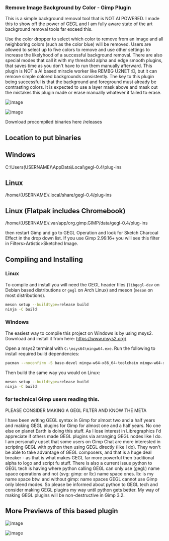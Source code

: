 ### Remove Image Background by Color - Gimp Plugin
This is a simple background removal tool that is NOT AI POWERED. I made this to show off the power of GEGL and I am fully aware state of the art background removal tools far exceed this.

Use the color dropper to select which color to remove from an image and all neighboring colors (such as the color blue) will be removed. Users are allowed to select up to five colors to remove and use other settings to increase the likelyhood of a successful background removal. There are also special modes that call it with my threshold alpha and edge smooth plugins, that saves time as you don't have to run them manually afterward. This plugin is NOT a AI based miracle worker like REMBG U2NET :D,  but it can remove simple colored backgrounds consistently. The key to this plugin being successful is that the background and foreground must already be contrasting colors. It is expected to use a layer mask above and mask out the mistakes this plugin made or erase manually whatever it failed to erase. 

![image](https://github.com/LinuxBeaver/Background_Remover_By_Color_Gimp_Plugin/assets/78667207/7abdd25b-220e-4efd-a217-ad947ac029b0)

![image](https://github.com/LinuxBeaver/Background_Remover_By_Color_Gimp_Plugin/assets/78667207/d7fd33eb-b6c8-46fe-b2cf-0884a027f007)


Download procompiled binaries here
/releases

## Location to put binaries

## Windows
 C:\Users\(USERNAME)\AppData\Local\gegl-0.4\plug-ins
 
## Linux 
 /home/(USERNAME)/.local/share/gegl-0.4/plug-ins
 
## Linux (Flatpak includes Chromebook)
 /home/(USERNAME)/.var/app/org.gimp.GIMP/data/gegl-0.4/plug-ins

then restart Gimp and go to GEGL Operation and look for Sketch Charcoal Effect in the drop down list. If you use Gimp 2.99.16+ you will see this filter in Filters>Artistic>Sketched Image.


## Compiling and Installing

### Linux

To compile and install you will need the GEGL header files (`libgegl-dev` on
Debian based distributions or `gegl` on Arch Linux) and meson (`meson` on
most distributions).

```bash
meson setup --buildtype=release build
ninja -C build

```
 

### Windows

The easiest way to compile this project on Windows is by using msys2.  Download
and install it from here: https://www.msys2.org/

Open a msys2 terminal with `C:\msys64\mingw64.exe`.  Run the following to
install required build dependencies:

```bash
pacman --noconfirm -S base-devel mingw-w64-x86_64-toolchain mingw-w64-x86_64-meson mingw-w64-x86_64-gegl
```

Then build the same way you would on Linux:

```bash
meson setup --buildtype=release build
ninja -C build
```

### for technical Gimp users reading this.
 
PLEASE CONSIDER MAKING A GEGL FILTER AND KNOW THE META

I have been writing GEGL syntax in Gimp for almost two and a half years and making GEGL plugins for  Gimp for almost one and a half years. No one else on planet Earth is doing this stuff. As I lose interest in Libregraphics I'd appreciate if others made GEGL plugins via arranging GEGL nodes like I do. I am personally upset that some users on Gimp Chat are more interested in scripting GEGL with python then using GEGL directly (like I do). They won't be able to take advantage of GEGL composers, and that is a huge deal breaker - as that is what makes GEGL far more powerful then traditional alpha to logo and script fu stuff. There is also a current issue python to GEGL tech is having where python calling GEGL can only use (gegl:) name space operations and not (svg: gimp: or lb:) name space ones. lb: is my name space btw.  and without gimp: name spaces GEGL cannot use Gimp only blend modes. So please be informed about python to GEGL tech and consider making GEGL plugins my way until python gets better. My way of making GEGL plugins will be non-destructive in Gimp 3.2.

## More Previews of this based plugin

![image](https://github.com/LinuxBeaver/Background_Remover_By_Color_Gimp_Plugin/assets/78667207/a547300b-26a0-4c9e-8fda-b3283e4589a9)

![image](https://github.com/LinuxBeaver/Background_Remover_By_Color_Gimp_Plugin/assets/78667207/c580b5e3-f453-4970-9b1b-dc01ca24d62b)
